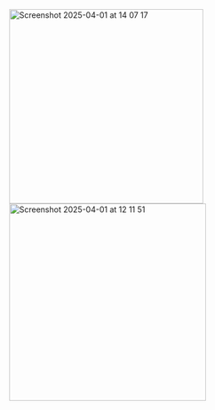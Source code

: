 <img width="349" alt="Screenshot 2025-04-01 at 14 07 17" src="https://github.com/user-attachments/assets/0153ca14-26ac-4b76-bdbd-ea2f58e42e95" />
<img width="354" alt="Screenshot 2025-04-01 at 12 11 51" src="https://github.com/user-attachments/assets/66e0bee8-4e3b-4258-a785-d194e89f1001" />
